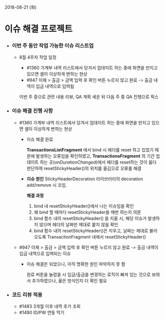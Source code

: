 2018-08-21 (화)

# 이슈 해결 프로젝트

- ### 이번 주 동안 작업 가능한 이슈 리스트업

  - 8월 4주차 작업 일정

    - #1360 가계부 내역 리스트에서 당겨서 업데이트 하는 중에 화면을 만지고 있으면 셀이 이상하게 변하는 현상
    - #947 이체 > 출금 > 금액 입력 후 확인 버튼 누르지 않고 완료 -> 출금 내역이 입금 내역으로 입력됨

    이번 주 중으로 관련 내용 리뷰, QA 계획 세운 뒤 다음 주 중 QA 진행으로 픽스

- ### 이슈 해결 진행 사항

  - #1360 가계부 내역 리스트에서 당겨서 업데이트 하는 중에 화면을 만지고 있으면 셀이 이상하게 변하는 현상

    - 이슈 해결 완료

      **TransactionsListFragment** 에서 bind 시 헤더를 reset 하고 있었기 때문에 발생하는 오류임을 확인하였고, **TransactionsFragment** 의 기간 업데이트 하는 곳(*onDurationChanged*)에서 헤더를 reset하는 것이 옳다 판단하여 resetStickyHeader()의 위치를 옮김으로 오류를 해결

    - **이슈 원인**
      StickyHeaderDecoration 라이브러리의 decoration add/remove 시 꼬임.

      **해결 과정**

      1. bind 내 resetStickyHeader()에서 나는 이슈임을 확인
      2. 왜 bind 할 때마다 resetStickyHeader을 매번 하는지 의문
      3. bind 함수 내의 resetStickyHeader() 을 지울 시, 해당 이슈가 발생하지 않으며 헤더의 날짜만 제대로 붙지 않음 확인
      4. bind 함수 내의 resetStickyHeader()은 지우고, 날짜는 제대로 불러오도록 TransactionFragment 내에서 resetStickyHeader()

  - #947 이체 > 출금 > 금액 입력 후 확인 버튼 누르지 않고 완료 -> 출금 내역이 입금 내역으로 입력되는 이슈

    - 이슈 해결은 되었으나, 아직 명확한 원인 파악하지 못 함

      완료 버튼을 눌렀을 시 입금/출금을 변경하는 로직이 빠져 있는 것으로 보여서 추가하였으나, 옳은 방식인지 더 확인 필요

- ### 코드 리뷰 적용

  - #1483 3개월 이후 내역 추가 조회
  - #1490 ID/PW 연동 막기



